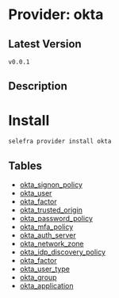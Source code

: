 # Provider: okta

## Latest Version 

```
v0.0.1
```
## Description 


# Install 

```
selefra provider install okta
```


## Tables 

- [okta_signon_policy](okta_signon_policy.md)
- [okta_user](okta_user.md)
- [okta_factor](okta_factor.md)
- [okta_trusted_origin](okta_trusted_origin.md)
- [okta_password_policy](okta_password_policy.md)
- [okta_mfa_policy](okta_mfa_policy.md)
- [okta_auth_server](okta_auth_server.md)
- [okta_network_zone](okta_network_zone.md)
- [okta_idp_discovery_policy](okta_idp_discovery_policy.md)
- [okta_factor](okta_factor.md)
- [okta_user_type](okta_user_type.md)
- [okta_group](okta_group.md)
- [okta_application](okta_application.md)


